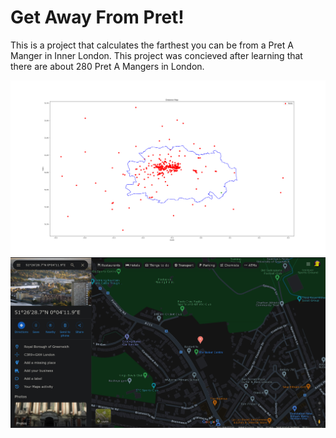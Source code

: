 # Get Away From Pret!

This is a project that calculates the farthest you can be from a Pret A Manger in Inner London. This project was concieved after learning that there are about 280 Pret A Mangers in London.

![](./img/Figure_1.png)
![](./img/coords.jpg)
